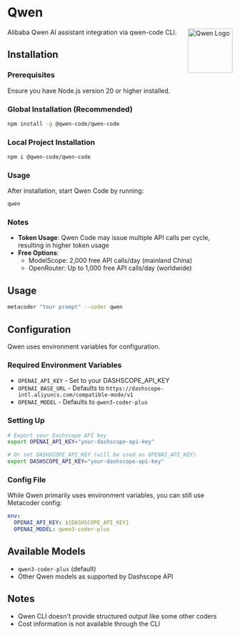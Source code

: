 # Qwen

<img src="https://avatars.githubusercontent.com/u/141221163?s=200&v=4" alt="Qwen Logo" width="100" align="right"/>

Alibaba Qwen AI assistant integration via qwen-code CLI.

## Installation

### Prerequisites

Ensure you have Node.js version 20 or higher installed.

### Global Installation (Recommended)

```bash
npm install -g @qwen-code/qwen-code
```

### Local Project Installation

```bash
npm i @qwen-code/qwen-code
```

### Usage

After installation, start Qwen Code by running:

```bash
qwen
```

### Notes

- **Token Usage**: Qwen Code may issue multiple API calls per cycle, resulting in higher token usage
- **Free Options**: 
  - ModelScope: 2,000 free API calls/day (mainland China)
  - OpenRouter: Up to 1,000 free API calls/day (worldwide)

## Usage

```bash
metacoder "Your prompt" --coder qwen
```

## Configuration

Qwen uses environment variables for configuration.

### Required Environment Variables

- `OPENAI_API_KEY` - Set to your DASHSCOPE_API_KEY
- `OPENAI_BASE_URL` - Defaults to `https://dashscope-intl.aliyuncs.com/compatible-mode/v1`
- `OPENAI_MODEL` - Defaults to `qwen3-coder-plus`

### Setting Up

```bash
# Export your Dashscope API key
export OPENAI_API_KEY="your-dashscope-api-key"

# Or set DASHSCOPE_API_KEY (will be used as OPENAI_API_KEY)
export DASHSCOPE_API_KEY="your-dashscope-api-key"
```

### Config File

While Qwen primarily uses environment variables, you can still use Metacoder config:

```yaml
env:
  OPENAI_API_KEY: ${DASHSCOPE_API_KEY}
  OPENAI_MODEL: qwen3-coder-plus
```

## Available Models

- `qwen3-coder-plus` (default)
- Other Qwen models as supported by Dashscope API

## Notes

- Qwen CLI doesn't provide structured output like some other coders
- Cost information is not available through the CLI